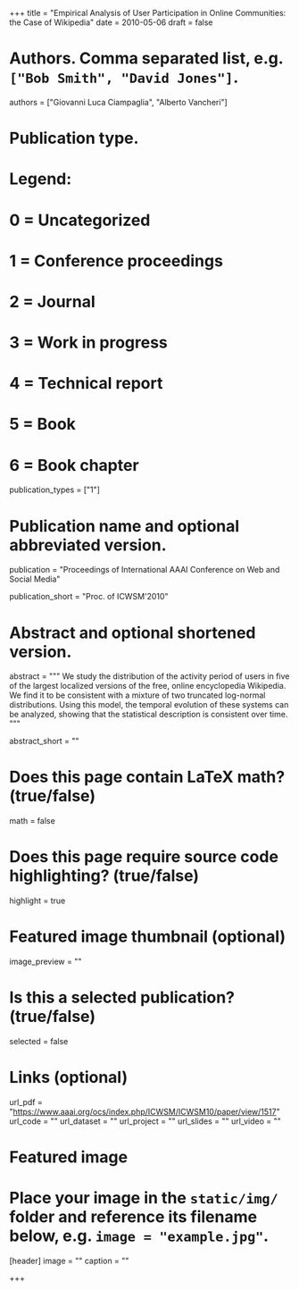 +++
title = "Empirical Analysis of User Participation in Online Communities: the Case of Wikipedia"
date = 2010-05-06
draft = false

# Authors. Comma separated list, e.g. `["Bob Smith", "David Jones"]`.
authors = ["Giovanni Luca Ciampaglia", "Alberto Vancheri"]

# Publication type.
# Legend:
# 0 = Uncategorized
# 1 = Conference proceedings
# 2 = Journal
# 3 = Work in progress
# 4 = Technical report
# 5 = Book
# 6 = Book chapter
publication_types = ["1"]

# Publication name and optional abbreviated version.
publication = "Proceedings of International AAAI Conference on Web and Social Media"

publication_short = "Proc. of ICWSM'2010"

# Abstract and optional shortened version.
abstract = """ We study the distribution of the activity period of users in five
of the largest localized versions of the free, online encyclopedia Wikipedia. We
find it to be consistent with a mixture of two truncated log-normal
distributions. Using this model, the temporal evolution of these systems can be
analyzed, showing that the statistical description is consistent over time.
"""

abstract_short = ""

# Does this page contain LaTeX math? (true/false)
math = false

# Does this page require source code highlighting? (true/false)
highlight = true

# Featured image thumbnail (optional)
image_preview = ""

# Is this a selected publication? (true/false)
selected = false

# Links (optional)
url_pdf = "https://www.aaai.org/ocs/index.php/ICWSM/ICWSM10/paper/view/1517"
url_code = ""
url_dataset = ""
url_project = ""
url_slides = ""
url_video = ""

# Featured image
# Place your image in the `static/img/` folder and reference its filename below, e.g. `image = "example.jpg"`.
[header]
image = ""
caption = ""

+++
